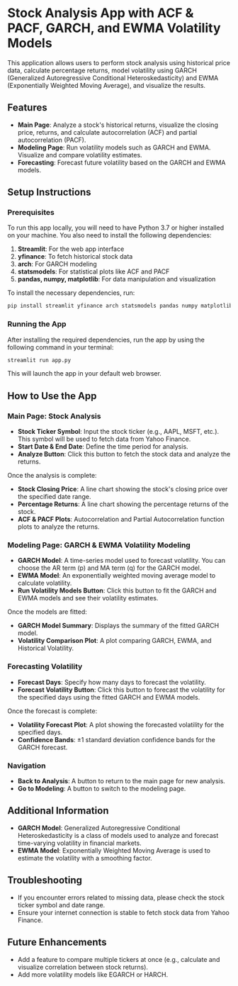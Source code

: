 # Stock Analysis App with ACF & PACF, GARCH, and EWMA Volatility Models

This application allows users to perform stock analysis using historical price data, calculate percentage returns, model volatility using GARCH (Generalized Autoregressive Conditional Heteroskedasticity) and EWMA (Exponentially Weighted Moving Average), and visualize the results.

## Features
- **Main Page**: Analyze a stock's historical returns, visualize the closing price, returns, and calculate autocorrelation (ACF) and partial autocorrelation (PACF).
- **Modeling Page**: Run volatility models such as GARCH and EWMA. Visualize and compare volatility estimates.
- **Forecasting**: Forecast future volatility based on the GARCH and EWMA models.

## Setup Instructions

### Prerequisites
To run this app locally, you will need to have Python 3.7 or higher installed on your machine. You also need to install the following dependencies:

1. **Streamlit**: For the web app interface
2. **yfinance**: To fetch historical stock data
3. **arch**: For GARCH modeling
4. **statsmodels**: For statistical plots like ACF and PACF
5. **pandas, numpy, matplotlib**: For data manipulation and visualization

To install the necessary dependencies, run:

```bash
pip install streamlit yfinance arch statsmodels pandas numpy matplotlib
```

### Running the App
After installing the required dependencies, run the app by using the following command in your terminal:

```bash
streamlit run app.py
```

This will launch the app in your default web browser.

## How to Use the App

### Main Page: Stock Analysis
- **Stock Ticker Symbol**: Input the stock ticker (e.g., AAPL, MSFT, etc.). This symbol will be used to fetch data from Yahoo Finance.
- **Start Date & End Date**: Define the time period for analysis.
- **Analyze Button**: Click this button to fetch the stock data and analyze the returns.

Once the analysis is complete:
- **Stock Closing Price**: A line chart showing the stock's closing price over the specified date range.
- **Percentage Returns**: A line chart showing the percentage returns of the stock.
- **ACF & PACF Plots**: Autocorrelation and Partial Autocorrelation function plots to analyze the returns.

### Modeling Page: GARCH & EWMA Volatility Modeling
- **GARCH Model**: A time-series model used to forecast volatility. You can choose the AR term (p) and MA term (q) for the GARCH model.
- **EWMA Model**: An exponentially weighted moving average model to calculate volatility.
- **Run Volatility Models Button**: Click this button to fit the GARCH and EWMA models and see their volatility estimates.

Once the models are fitted:
- **GARCH Model Summary**: Displays the summary of the fitted GARCH model.
- **Volatility Comparison Plot**: A plot comparing GARCH, EWMA, and Historical Volatility.

### Forecasting Volatility
- **Forecast Days**: Specify how many days to forecast the volatility.
- **Forecast Volatility Button**: Click this button to forecast the volatility for the specified days using the fitted GARCH and EWMA models.

Once the forecast is complete:
- **Volatility Forecast Plot**: A plot showing the forecasted volatility for the specified days.
- **Confidence Bands**: ±1 standard deviation confidence bands for the GARCH forecast.

### Navigation
- **Back to Analysis**: A button to return to the main page for new analysis.
- **Go to Modeling**: A button to switch to the modeling page.

## Additional Information
- **GARCH Model**: Generalized Autoregressive Conditional Heteroskedasticity is a class of models used to analyze and forecast time-varying volatility in financial markets.
- **EWMA Model**: Exponentially Weighted Moving Average is used to estimate the volatility with a smoothing factor.

## Troubleshooting
- If you encounter errors related to missing data, please check the stock ticker symbol and date range.
- Ensure your internet connection is stable to fetch stock data from Yahoo Finance.

## Future Enhancements
- Add a feature to compare multiple tickers at once (e.g., calculate and visualize correlation between stock returns).
- Add more volatility models like EGARCH or HARCH.
